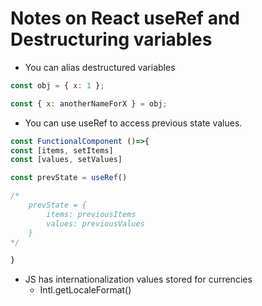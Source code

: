 # Notes on React useRef and Destructuring variables

- You can alias destructured variables

```js
const obj = { x: 1 };

const { x: anotherNameForX } = obj;
```

- You can use useRef to access previous state values.

```js
const FunctionalComponent ()=>{
const [items, setItems]
const [values, setValues]

const prevState = useRef()

/*
	prevState = {
		items: previousItems
		values: previousValues
	}
*/

}
```

- JS has internationalization values stored for currencies
  - Intl.getLocaleFormat()
